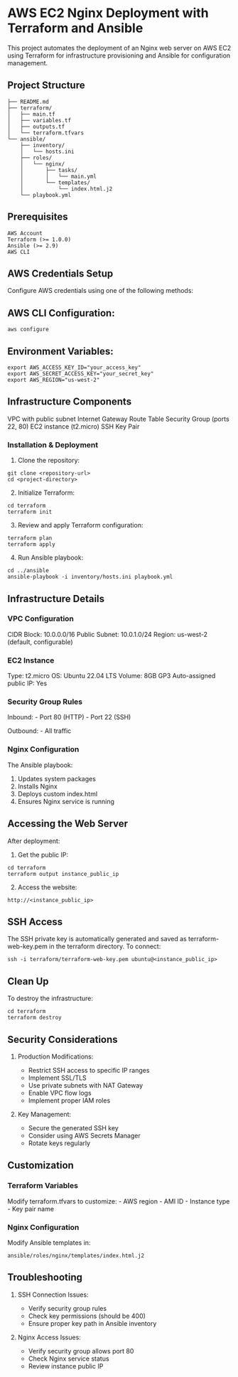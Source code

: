 # AWS EC2 Nginx Deployment with Terraform and Ansible
This project automates the deployment of an Nginx web server on AWS EC2 using Terraform for infrastructure provisioning and Ansible for configuration management.


## Project Structure
```plaintext
├── README.md
├── terraform/
│   ├── main.tf
│   ├── variables.tf
│   ├── outputs.tf
│   └── terraform.tfvars
└── ansible/
    ├── inventory/
    │   └── hosts.ini
    ├── roles/
    │   └── nginx/
    │       ├── tasks/
    │       │   └── main.yml
    │       └── templates/
    │           └── index.html.j2
    └── playbook.yml
```

## Prerequisites
```
AWS Account
Terraform (>= 1.0.0)
Ansible (>= 2.9)
AWS CLI
```

## AWS Credentials Setup
Configure AWS credentials using one of the following methods:

## AWS CLI Configuration:
```
aws configure
```

## Environment Variables:
```
export AWS_ACCESS_KEY_ID="your_access_key"
export AWS_SECRET_ACCESS_KEY="your_secret_key"
export AWS_REGION="us-west-2"
```

## Infrastructure Components

VPC with public subnet
Internet Gateway
Route Table
Security Group (ports 22, 80)
EC2 instance (t2.micro)
SSH Key Pair

### Installation & Deployment

1. Clone the repository:
```
git clone <repository-url>
cd <project-directory>
```
2. Initialize Terraform:
```
cd terraform
terraform init
```
3. Review and apply Terraform configuration:
```
terraform plan
terraform apply
```
4. Run Ansible playbook:
```
cd ../ansible
ansible-playbook -i inventory/hosts.ini playbook.yml
```

## Infrastructure Details
### VPC Configuration

CIDR Block: 10.0.0.0/16
Public Subnet: 10.0.1.0/24
Region: us-west-2 (default, configurable)

### EC2 Instance

Type: t2.micro
OS: Ubuntu 22.04 LTS
Volume: 8GB GP3
Auto-assigned public IP: Yes

### Security Group Rules

Inbound:
    - Port 80 (HTTP)
    - Port 22 (SSH)

Outbound:
    - All traffic



### Nginx Configuration
The Ansible playbook:

1. Updates system packages
2. Installs Nginx
3. Deploys custom index.html
4. Ensures Nginx service is running

## Accessing the Web Server
After deployment:

1. Get the public IP:
```
cd terraform
terraform output instance_public_ip
```
2. Access the website:
```
http://<instance_public_ip>
```

## SSH Access
The SSH private key is automatically generated and saved as terraform-web-key.pem in the terraform directory.
To connect:
```
ssh -i terraform/terraform-web-key.pem ubuntu@<instance_public_ip>
```

## Clean Up
To destroy the infrastructure:
```
cd terraform
terraform destroy
```

## Security Considerations

1. Production Modifications:
   - Restrict SSH access to specific IP ranges
   - Implement SSL/TLS
   - Use private subnets with NAT Gateway
   - Enable VPC flow logs
   - Implement proper IAM roles


2. Key Management:
    - Secure the generated SSH key
    - Consider using AWS Secrets Manager
    - Rotate keys regularly
      
## Customization
### Terraform Variables
Modify terraform.tfvars to customize:
    - AWS region
    - AMI ID
    - Instance type
    - Key pair name

### Nginx Configuration
Modify Ansible templates in:
```
ansible/roles/nginx/templates/index.html.j2
```

## Troubleshooting

1. SSH Connection Issues:
    - Verify security group rules
    - Check key permissions (should be 400)
    - Ensure proper key path in Ansible inventory

2. Nginx Access Issues:
    - Verify security group allows port 80
    - Check Nginx service status
    - Review instance public IP

